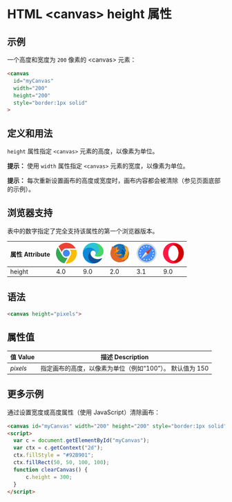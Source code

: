 HTML \<canvas> height 属性
===

## 示例

一个高度和宽度为 `200` 像素的 \<canvas> 元素：

```html idoc:preview:iframe
<canvas
  id="myCanvas"
  width="200"
  height="200"
  style="border:1px solid"
>
```

## 定义和用法

`height` 属性指定 `<canvas>` 元素的高度，以像素为单位。

**提示：** 使用 `width` 属性指定 `<canvas>` 元素的宽度，以像素为单位。

**提示：** 每次重新设置画布的高度或宽度时，画布内容都会被清除（参见页面底部的示例）。

## 浏览器支持

表中的数字指定了完全支持该属性的第一个浏览器版本。

| 属性 Attribute | ![chrome][1] | ![edge][2] | ![firefox][3] | ![safari][4] | ![opera][5] |
| ---- | ---- | ---- | ---- | ---- | ---- |
| height    | 4.0 | 9.0 | 2.0 | 3.1 | 9.0 |
<!--rehype:style=width: 100%; display: inline-table;-->

## 语法

```html
<canvas height="pixels">
```

## 属性值

| 值 Value | 描述 Description |
| ----- | ----- |
| *pixels* | 指定画布的高度，以像素为单位（例如“100”）。 默认值为 150 |
<!--rehype:style=width: 100%; display: inline-table;-->

## 更多示例

通过设置宽度或高度属性（使用 JavaScript）清除画布：

```html idoc:preview:iframe
<canvas id="myCanvas" width="200" height="200" style="border:1px solid"></canvas>
<script>
  var c = document.getElementById("myCanvas");
  var ctx = c.getContext("2d");
  ctx.fillStyle = "#92B901";
  ctx.fillRect(50, 50, 100, 100);
  function clearCanvas() {
      c.height = 300;
  }
</script>
```

[1]: ../assets/chrome.svg
[2]: ../assets/edge.svg
[3]: ../assets/firefox.svg
[4]: ../assets/safari.svg
[5]: ../assets/opera.svg
